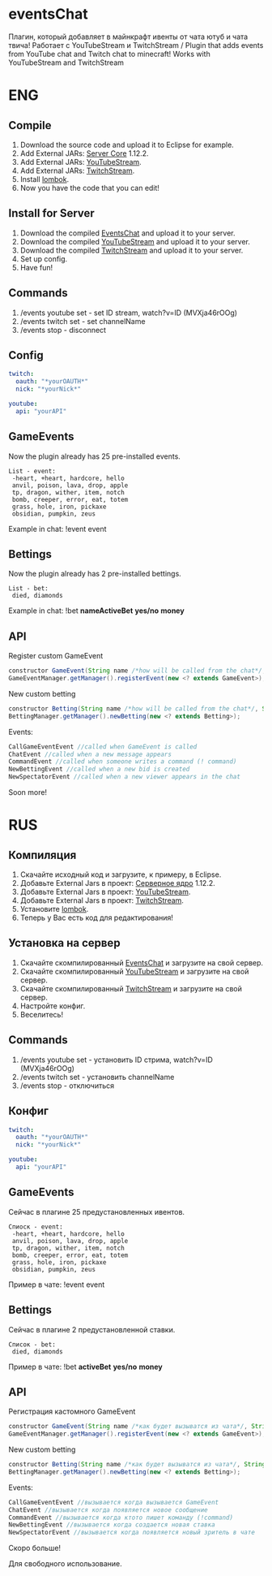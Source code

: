# eventsChat
Плагин, который добавляет в майнкрафт ивенты от чата ютуб и чата твича! Работает с YouTubeStream и TwitchStream / Plugin that adds events from YouTube chat and Twitch chat to minecraft! Works with YouTubeStream and TwitchStream

# ENG
## Compile
1. Download the source code and upload it to Eclipse for example.
2. Add External JARs: [Server Core](https://getbukkit.org/download/craftbukkit) 1.12.2.
3. Add External JARs: [YouTubeStream](https://github.com/Dseym/streamInfoYouTube/releases/download/youtubeStream/youtubeStream.jar).
4. Add External JARs: [TwitchStream](https://github.com/Dseym/twitchStream/releases/download/twitchStream/twitchStream.jar).
5. Install [lombok](https://projectlombok.org/).
6. Now you have the code that you can edit!

## Install for Server
1. Download the compiled [EventsChat](https://github.com/Dseym/eventsChat/releases/download/eventsChat/eventsChat.jar) and upload it to your server.
2. Download the compiled [YouTubeStream](https://github.com/Dseym/streamInfoYouTube/releases/download/youtubeStream/youtubeStream.jar) and upload it to your server.
3. Download the compiled [TwitchStream](https://github.com/Dseym/twitchStream/releases/download/twitchStream/twitchStream.jar) and upload it to your server.
4. Set up config.
5. Have fun!

## Commands
1. /events youtube set <videoID> - set ID stream, watch?v=ID (MVXja46rOOg)
2. /events twitch set <channelName> - set channelName
3. /events stop - disconnect

## Config
```yml
twitch:
  oauth: "*yourOAUTH*"
  nick: "*yourNick*"

youtube:
  api: "yourAPI"
```

## GameEvents
Now the plugin already has 25 pre-installed events.
```
List - event:
 -heart, +heart, hardcore, hello
 anvil, poison, lava, drop, apple
 tp, dragon, wither, item, notch
 bomb, creeper, error, eat, totem
 grass, hole, iron, pickaxe
 obsidian, pumpkin, zeus

```
Example in chat: !event event

## Bettings
Now the plugin already has 2 pre-installed bettings.
```
List - bet:
 died, diamonds

```
Example in chat: !bet **nameActiveBet** **yes/no** **money**

## API
Register custom GameEvent
```java
constructor GameEvent(String name /*how will be called from the chat*/, String message /*what message the targets will receive*/, String cost /*cost event*/);
GameEventManager.getManager().registerEvent(new <? extends GameEvent>);
```
New custom betting
```java
constructor Betting(String name /*how will be called from the chat*/, String description /*description*/, Plugin plugin, int time /*duration of the bet*/);
BettingManager.getManager().newBetting(new <? extends Betting>);
```
Events:
```java
CallGameEventEvent //called when GameEvent is called
ChatEvent //called when a new message appears
CommandEvent //called when someone writes a command (! command)
NewBettingEvent //called when a new bid is created
NewSpectatorEvent //called when a new viewer appears in the chat
```

Soon more!

# RUS
## Компиляция
1. Скачайте исходный код и загрузите, к примеру, в Eclipse.
2. Добавьте External Jars в проект: [Серверное ядро](https://getbukkit.org/download/craftbukkit) 1.12.2.
3. Добавьте External Jars в проект: [YouTubeStream](https://github.com/Dseym/streamInfoYouTube/releases/download/youtubeStream/youtubeStream.jar).
4. Добавьте External Jars в проект: [TwitchStream](https://github.com/Dseym/twitchStream/releases/download/twitchStream/twitchStream.jar).
5. Установите [lombok](https://projectlombok.org/).
6. Теперь у Вас есть код для редактирования!

## Установка на сервер
1. Скачайте скомпилированный [EventsChat](https://github.com/Dseym/eventsChat/releases/download/eventsChat/eventsChat.jar) и загрузите на свой сервер.
2. Скачайте скомпилированный [YouTubeStream](https://github.com/Dseym/streamInfoYouTube/releases/download/youtubeStream/youtubeStream.jar) и загрузите на свой сервер.
3. Скачайте скомпилированный [TwitchStream](https://github.com/Dseym/twitchStream/releases/download/twitchStream/twitchStream.jar) и загрузите на свой сервер.
4. Настройте конфиг.
5. Веселитесь!

## Commands
1. /events youtube set <videoID> - установить ID стрима, watch?v=ID (MVXja46rOOg)
2. /events twitch set <channelName> - установить channelName
3. /events stop - отключиться

## Конфиг
```yml
twitch:
  oauth: "*yourOAUTH*"
  nick: "*yourNick*"

youtube:
  api: "yourAPI"
```

## GameEvents
Сейчас в плагине 25 предустановленных ивентов.
```
Спиоск - event:
 -heart, +heart, hardcore, hello
 anvil, poison, lava, drop, apple
 tp, dragon, wither, item, notch
 bomb, creeper, error, eat, totem
 grass, hole, iron, pickaxe
 obsidian, pumpkin, zeus

```
Пример в чате: !event event

## Bettings
Сейчас в плагине 2 предустановленной ставки.
```
Список - bet:
 died, diamonds

```
Пример в чате: !bet **activeBet** **yes/no** **money**

## API
Регистрация кастомного GameEvent
```java
constructor GameEvent(String name /*как будет вызыватся из чата*/, String message /*какое сообщение будет отправляться цели*/, String cost /*стоимость ивента*/);
GameEventManager.getManager().registerEvent(new <? extends GameEvent>);
```
New custom betting
```java
constructor Betting(String name /*как будет вызыватся из чата*/, String description /*описание*/, Plugin plugin, int time /*длительность ставки*/);
BettingManager.getManager().newBetting(new <? extends Betting>);
```
Events:
```java
CallGameEventEvent //вызывается когда вызывается GameEvent
ChatEvent //вызывается когда появляется новое сообщение
CommandEvent //вызывается когда ктото пишет команду (!command)
NewBettingEvent //вызывается когда создается новая ставка
NewSpectatorEvent //вызывается когда появляется новый зритель в чате
```

Скоро больше!

Для свободного использование.